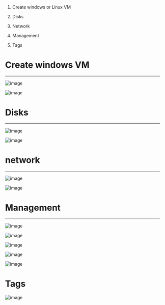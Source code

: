 


1. Create windows or Linux VM

2. Disks

3. Network

4. Management

5. Tags


# Create windows VM

-----------------------------------------------------------


![image](https://user-images.githubusercontent.com/33985509/103042403-c4337c80-4579-11eb-9cf6-bd827e525b94.png)

![image](https://user-images.githubusercontent.com/33985509/103042586-62bfdd80-457a-11eb-9258-bb91a82677b5.png)

# Disks

-----------------------------------------------------------

![image](https://user-images.githubusercontent.com/33985509/103042629-87b45080-457a-11eb-9f4e-cb3c010c2fad.png)

![image](https://user-images.githubusercontent.com/33985509/103042661-aadf0000-457a-11eb-8490-181683683698.png)

# network

-----------------------------------------------------------------

![image](https://user-images.githubusercontent.com/33985509/103042730-e2e64300-457a-11eb-8447-7fa695c4485e.png)

![image](https://user-images.githubusercontent.com/33985509/103042757-f1ccf580-457a-11eb-8b2d-7617e5bb7bc0.png)



# Management

-----------------------------------------------------------------

![image](https://user-images.githubusercontent.com/33985509/103043039-ce567a80-457b-11eb-98c8-784a494475e7.png)

![image](https://user-images.githubusercontent.com/33985509/103043083-ef1ed000-457b-11eb-882a-42169e6dbc49.png)

![image](https://user-images.githubusercontent.com/33985509/103043113-0cec3500-457c-11eb-9e89-1e410c25db9b.png)

![image](https://user-images.githubusercontent.com/33985509/103043141-1fff0500-457c-11eb-9f33-0156cf9ba7df.png)

![image](https://user-images.githubusercontent.com/33985509/103043172-415ff100-457c-11eb-9a05-d752b53a4981.png)


# Tags

![image](https://user-images.githubusercontent.com/33985509/103043179-4ae95900-457c-11eb-98eb-ca25bbdf8828.png)
